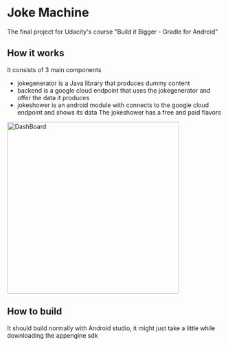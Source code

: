 # Joke Machine

The final project for Udacity's course "Build it Bigger - Gradle for Android"

## How it works
It consists of 3 main components
- jokegenerator is a Java library that  produces dummy content
- backend is a google cloud endpoint that uses the jokegenerator and offer the data it produces
- jokeshower is an android module with connects to the google cloud endpoint and shows its data
 The jokeshower has a free and paid flavors
 
 <img src="https://lh3.googleusercontent.com/cJQtO_A08shKWZ1NEJxpvdYcfXxoHH87HYldIx_gOoGcoqnnZDTP3ycVqAnZSUMYzHygxhb-nEE_Yv_QmZY=s0#w=1920&h=1080" title="DashBoard" height="400"  /></a>

## How to build
It should build normally with Android studio, it might just take a little while downloading the appengine sdk
